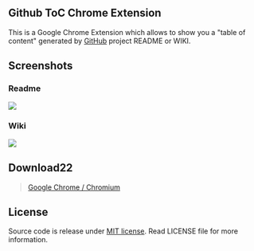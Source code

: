 

## Github ToC Chrome Extension

This is a Google Chrome Extension which allows to show you a "table of content" generated by [GitHub](https://github.com) project README or WIKI.

## Screenshots

### Readme
![](https://raw.githubusercontent.com/summerblue/github-toc/master/screenshots/screenshot-1.png)

### Wiki
![](https://raw.githubusercontent.com/summerblue/github-toc/master/screenshots/screenshot-2.png)

## Download22

> [Google Chrome / Chromium](https://chrome.google.com/webstore/detail/github-toc/nalkpgbfaadkpckoadhlkihofnbhfhek)

## License

Source code is release under [MIT license](http://mit-license.org/).
Read LICENSE file for more information.
